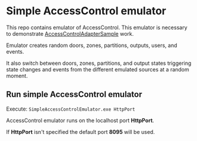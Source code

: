 # Simple AccessControl emulator

This repo contains emulator of AccessControl. This emulator is necessary to demonstrate [AccessControlAdapterSample](https://github.com/A-H-Software-House-Inc/AccessControlAdapterSample) work.

Emulator creates random doors, zones, partitions, outputs, users, and events. 

It also switch between doors, zones, partitions, and output states triggering state changes and events from the different emulated sources at a random moment.

## Run simple AccessControl emulator

Execute: `SimpleAccessControlEmulator.exe HttpPort`

AccessControl emulator runs on the localhost port **HttpPort**. 

If **HttpPort** isn't specified the default port **8095** will be used.